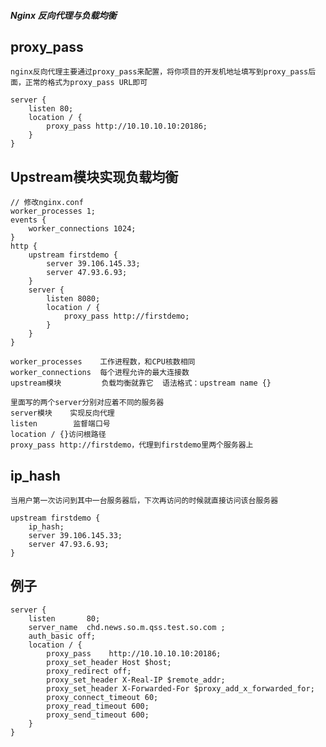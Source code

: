 ##### Nginx 反向代理与负载均衡

## proxy_pass

    nginx反向代理主要通过proxy_pass来配置，将你项目的开发机地址填写到proxy_pass后面，正常的格式为proxy_pass URL即可

    server {
        listen 80;
        location / {
            proxy_pass http://10.10.10.10:20186;
        }
    }

## Upstream模块实现负载均衡

    // 修改nginx.conf
    worker_processes 1;
    events {
        worker_connections 1024;
    }
    http {
        upstream firstdemo {
            server 39.106.145.33;
            server 47.93.6.93;
        }
        server {
            listen 8080;
            location / {
                proxy_pass http://firstdemo;
            }
        }
    }

    worker_processes    工作进程数，和CPU核数相同
    worker_connections  每个进程允许的最大连接数
    upstream模块         负载均衡就靠它  语法格式：upstream name {}

    里面写的两个server分别对应着不同的服务器
    server模块    实现反向代理
    listen        监督端口号
    location / {}访问根路径
    proxy_pass http://firstdemo，代理到firstdemo里两个服务器上

## ip_hash

    当用户第一次访问到其中一台服务器后，下次再访问的时候就直接访问该台服务器

    upstream firstdemo {
        ip_hash;
        server 39.106.145.33;
        server 47.93.6.93;
    }

## 例子

    server {
        listen       80;
        server_name  chd.news.so.m.qss.test.so.com ;
        auth_basic off;
        location / {
            proxy_pass    http://10.10.10.10:20186;
            proxy_set_header Host $host;
            proxy_redirect off;
            proxy_set_header X-Real-IP $remote_addr;
            proxy_set_header X-Forwarded-For $proxy_add_x_forwarded_for;
            proxy_connect_timeout 60;
            proxy_read_timeout 600;
            proxy_send_timeout 600;
        }
    }


